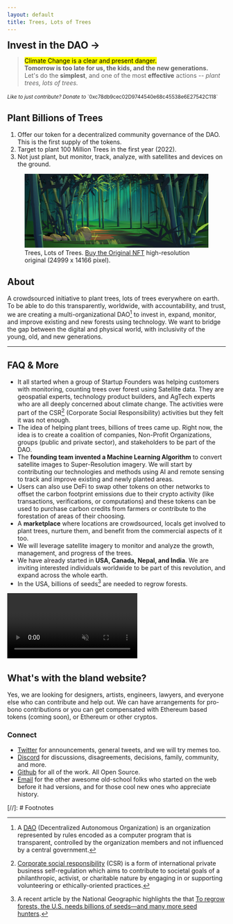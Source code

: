 ```yaml
---
layout: default
title: Trees, Lots of Trees
---
```


<style>
  .cta, .cta:visited {
    cursor: pointer;
    border: 1px solid var(--color-black);
    border-radius: 10rem;
    background: var(--color-secondary);
    
    padding: var(--space-base) var(--space-double);
    margin: var(--space-base) 0;

    font-size: 160%;
    font-weight: 700;
    color: var(--color-white);
    text-decoration: none;
    text-align: center;
  }

  .cta:hover, .cta:focus {
    text-decoration: none;
    background: var(--color-accent);
    color: var(--color-white);
  }
</style>

<a href="https://juicebox.money/#/p/treeslotsoftrees" class="cta" target="_blank">Invest in the DAO →</a>

> <mark>Climate Change is a clear and present danger.</mark>\
> __Tomorrow is too late for us, the kids, and the new generations.__\
> Let's do the __simplest__, and one of the most __effective__ actions -- _plant trees, lots of trees._

<small>
  <em>Like to just contribute? Donate to</em>
  `0xc78db9cec02D9744540e68c45538e6E27542C118`
</small>

## Plant Billions of Trees

1. Offer our token for a decentralized community governance of the DAO. This is the first supply of the tokens.
2. Target to plant 100 Million Trees in the first year (2022).
3. Not just plant, but monitor, track, analyze, with satellites and devices on the ground.

<figure class="content-large">
  <a href="https://opensea.io/assets/matic/0x2953399124f0cbb46d2cbacd8a89cf0599974963/2443293702777852481794981172318749217968644110931189357707000736853929230378/"><img src="/static/img/trees-cover-1-bamboo-forest.webp" alt="Trees, Lots of Trees" loading="lazy"></a>
  <figcaption>
    Trees, Lots of Trees. <a href="https://opensea.io/assets/matic/0x2953399124f0cbb46d2cbacd8a89cf0599974963/2443293702777852481794981172318749217968644110931189357707000736853929230378/">Buy the Original NFT</a> high-resolution original (24999 x 14166 pixel).
  </figcaption>
</figure>

## About

A crowdsourced initiative to plant trees, lots of trees everywhere on earth. To be able to do this transparently, worldwide, with accountability, and trust, we are creating a multi-organizational DAO[^DAO] to invest in, expand, monitor, and improve existing and new forests using technology. We want to bridge the gap between the digital and physical world, with inclusivity of the young, old, and new generations.

---

## FAQ & More

- It all started when a group of Startup Founders was helping customers with monitoring, counting trees over forest using Satellite data. They are geospatial experts, technology product builders, and AgTech experts who are all deeply concerned about climate change. The activities were part of the CSR[^CSR] (Corporate Social Responsibility) activities but they felt it was not enough.
- The idea of helping plant trees, billions of trees came up. Right now, the idea is to create a coalition of companies, Non-Profit Organizations, groups (public and private sector), and stakeholders to be part of the DAO.
- The __founding team invented a Machine Learning Algorithm__ to convert satellite images to Super-Resolution imagery. We will start by contributing our technologies and methods using AI and remote sensing to track and improve existing and newly planted areas.
- Users can also use DeFi to swap other tokens on other networks to offset the carbon footprint emissions due to their crypto activity (like transactions, verifications, or computations) and these tokens can be used to purchase carbon credits from farmers or contribute to the forestation of areas of their choosing.
- A __marketplace__ where locations are crowdsourced, locals get involved to plant trees, nurture them, and benefit from the commercial aspects of it too.
- We will leverage satellite imagery to monitor and analyze the growth, management, and progress of the trees.
- We have already started in __USA, Canada, Nepal, and India__. We are inviting interested individuals worldwide to be part of this revolution, and expand across the whole earth.
- In the USA, billions of seeds[^regrowforest] are needed to regrow forests.

<video class="content-full" controls autoplay muted>
  <source src="/static/video/trees-digital.webm" type="video/webm">
  <source src="/static/video/trees-digital.mp4" type="video/mp4">
</video>

## What's with the bland website?

Yes, we are looking for designers, artists, engineers, lawyers, and everyone else who can contribute and help out. We can have arrangements for pro-bono contributions or you can get compensated with Ethereum based tokens (coming soon), or Ethereum or other cryptos.

### Connect

- [Twitter](https://twitter.com/TreesMoreTrees) for announcements, general tweets, and we will try memes too.
- [Discord](https://discord.gg/Mb7VF4yr9C) for discussions, disagreements, decisions, family, community, and more.
- [Github](https://github.com/treeslotsoftrees) for all of the work. All Open Source.
- [Email](mailto:hi@treeslotsoftrees.org) for the other awesome old-school folks who started on the web before it had versions, and for those cool new ones who appreciate history.

[//]: # Footnotes

[^DAO]: A [DAO](https://en.wikipedia.org/wiki/Decentralized_autonomous_organization) (Decentralized Autonomous Organization) is an organization represented by rules encoded as a computer program that is transparent, controlled by the organization members and not influenced by a central government.

[^ETH]: [Ethereum](https://ethereum.org/) is the community-run technology powering the cryptocurrency ether (ETH) and thousands of decentralized applications.

[^NFT]: An [NFT](https://en.wikipedia.org/wiki/Non-fungible_token) (non-fungible token) is a unique and non-interchangeable unit of data stored on a digital ledger (blockchain). NFTs can be associated with reproducible digital files such as photos, videos, and audio.

[^CSR]: [Corporate social responsibility](https://en.wikipedia.org/wiki/Corporate_social_responsibility) (CSR) is a form of international private business self-regulation which aims to contribute to societal goals of a philanthropic, activist, or charitable nature by engaging in or supporting volunteering or ethically-oriented practices.

[^token]: The DAO will have a token (network TD) to serve as a mechanism to raise funds and reward entities who are contributing to this effort. We will will issue and sell the tokens and users (individuals or organizations) can purchase the token and allocate (transfer) it towards planting trees, bamboos, or monitoring a specific area.

[^regrowforest]: A recent article by the National Geographic highlights the that [To regrow forests, the U.S. needs billions of seeds—and many more seed hunters](https://www.nationalgeographic.com/environment/article/to-regrow-forests-us-needs-billions-of-seeds-many-more-seed-hunters).
